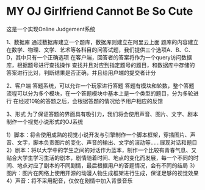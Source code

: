 # MY OJ Girlfriend Cannot Be So Cute

这是一个实现Online Judgement系统

1、数据库
  通过数据库建立一个题库，数据库则建立在阿里云上面
  题库的内容建立在数学、物理、文学、艺术等各科目的问答试题，我们提供三个选项A、B、C、D，其中只有一个正确选项
  在客户端，回答者的答案将作为一个query访问数据库，根据题号进行查找操作
  查找并且对应到指定题号的题目，和数据库中存储的答案进行比对，判断结果是否正确，并且给用户端的提交者计分
  
  
2、客户端
  答题系统，可以允许一个玩家进行答题
  答题有模块和轮数，整个答题流程可以分为多个模块，在一个答题模块中基本上是一个类型的题目，分为多轮进行
  在经过10轮的答题之后，会根据答题的情况给予用户相应的反馈
  
3、形式
  为了保证答题的界面具有吸引力，我们将会使用声音、图片、文字、剧本制作一个视觉小说形式的OJ系统
  
  1）脚本：将会使用成熟的视觉小说开发与引擎制作一个脚本框架，穿插图片、声音、文字，脚本负责图片的变化、声音的输出、文字的滚动等……展现对话和题目
  2）剧本：将以大学中的学生之间的对话作为蓝本，制作一个比较有青春气息、又贴合大学生学习生活的剧本，剧情随着时间、地点的变化而发展，每一个不同的时间、地点对应了剧本的不同剧情，最后根据用户的答题情况，会有不同的结局
  3）图片：图片在网络上使用开源的动漫人物生成框架进行生成，保证足够的视觉效果
  4）声音：将不采用配音，仅仅在剧情中加入背景音乐
